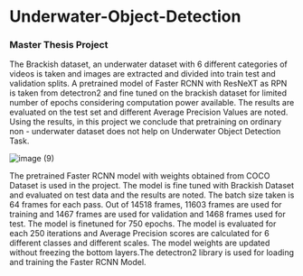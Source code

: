 # Underwater-Object-Detection
### Master Thesis Project

The Brackish dataset, an underwater dataset with 6 different categories of videos is taken and images are extracted and divided into train test and validation splits. A pretrained model of Faster RCNN with ResNeXT as RPN is taken from detectron2 and fine tuned on the brackish dataset for limited number of epochs considering computation power available. The results are evaluated on the test set and different Average Precision Values are noted.
Using the results, in this project we conclude that pretraining on ordinary non - underwater dataset does not help on Underwater Object Detection Task.


![image (9)](https://user-images.githubusercontent.com/94463366/190477749-0dc291f7-c22e-43f4-8089-b8183244d7b6.jpg)

The pretrained Faster RCNN model with weights obtained from COCO Dataset is used in the project. The model is fine tuned with Brackish Dataset and evaluated on test data and the results are noted. The batch size taken is 64 frames for each pass. Out of 14518 frames, 11603 frames are used for training and 1467 frames are used for validation and 1468 frames used for test. The model is finetuned for 750 epochs. The model is evaluated for each 250 iterations and Average Precision scores are calculated for 6 different classes and different scales. The model weights are updated without freezing the bottom layers.The detectron2 library is used for loading and training the Faster RCNN Model.



